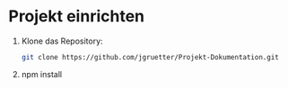 # Projekt einrichten
1. Klone das Repository:
   ```bash
   git clone https://github.com/jgruetter/Projekt-Dokumentation.git
2. npm install

